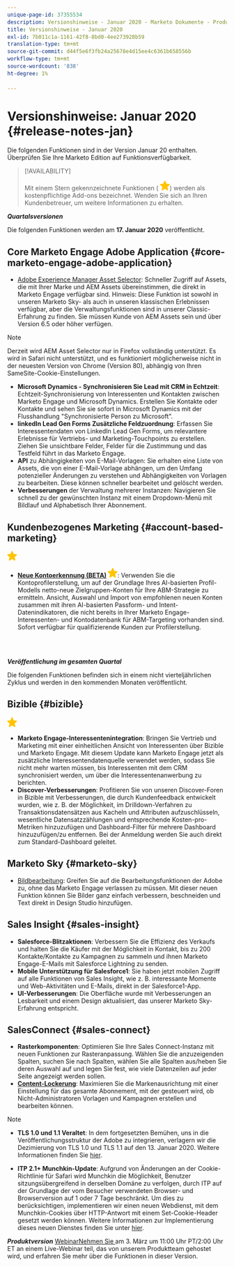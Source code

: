 ```yaml
---
unique-page-id: 37355534
description: Versionshinweise - Januar 2020 - Marketo Dokumente - Produktdokumentation
title: Versionshinweise - Januar 2020
exl-id: 7b011c1a-1161-42f8-8bd0-4ee273928b59
translation-type: tm+mt
source-git-commit: d44f5e6f3fb24a25678e4d15ee4c6361b658556b
workflow-type: tm+mt
source-wordcount: '838'
ht-degree: 1%

---
```


# Versionshinweise: Januar 2020 {#release-notes-jan}

Die folgenden Funktionen sind in der Version Januar 20 enthalten. Überprüfen Sie Ihre Marketo Edition auf Funktionsverfügbarkeit.

>[!AVAILABILITY]
>
>Mit einem Stern gekennzeichnete Funktionen ( ![(star)](assets/yellow-star.png)) werden als kostenpflichtige Add-ons bezeichnet. Wenden Sie sich an Ihren Kundenbetreuer, um weitere Informationen zu erhalten.

**_Quartalsversionen_**

Die folgenden Funktionen werden am **17. Januar 2020** veröffentlicht.

## Core Marketo Engage Adobe Application {#core-marketo-engage-adobe-application}

* [Adobe Experience Manager Asset Selector](/help/marketo/product-docs/core-marketo-concepts/miscellaneous/importing-assets-with-adobe-experience-manager.md): Schneller Zugriff auf Assets, die mit Ihrer Marke und AEM Assets übereinstimmen, die direkt in Marketo Engage verfügbar sind. Hinweis: Diese Funktion ist sowohl in unseren Marketo Sky- als auch in unseren klassischen Erlebnissen verfügbar, aber die Verwaltungsfunktionen sind in unserer Classic-Erfahrung zu finden. Sie müssen Kunde von AEM Assets sein und über Version 6.5 oder höher verfügen.

>[!NOTE]
>
>Derzeit wird AEM Asset Selector nur in Firefox vollständig unterstützt. Es wird in Safari nicht unterstützt, und es funktioniert möglicherweise nicht in der neuesten Version von Chrome (Version 80), abhängig von Ihren SameSite-Cookie-Einstellungen.

* **Microsoft Dynamics - Synchronisieren Sie Lead mit CRM in Echtzeit**: Echtzeit-Synchronisierung von Interessenten und Kontakten zwischen Marketo Engage und Microsoft Dynamics. Erstellen Sie Kontakte oder Kontakte und sehen Sie sie sofort in Microsoft Dynamics mit der Flusshandlung &quot;Synchronisierte Person zu Microsoft&quot;.
* **linkedIn Lead Gen Forms Zusätzliche Feldzuordnung**: Erfassen Sie Interessentendaten von LinkedIn Lead Gen Forms, um relevantere Erlebnisse für Vertriebs- und Marketing-Touchpoints zu erstellen. Ziehen Sie unsichtbare Felder, Felder für die Zustimmung und das Testfeld führt in das Marketo Engage.
* **API** zu Abhängigkeiten von E-Mail-Vorlagen: Sie erhalten eine Liste von Assets, die von einer E-Mail-Vorlage abhängen, um den Umfang potenzieller Änderungen zu verstehen und Abhängigkeiten von Vorlagen zu bearbeiten. Diese können schneller bearbeitet und gelöscht werden.
* **Verbesserungen** der Verwaltung mehrerer Instanzen: Navigieren Sie schnell zu der gewünschten Instanz mit einem Dropdown-Menü mit Bildlauf und Alphabetisch Ihrer Abonnement.

## Kundenbezogenes Marketing {#account-based-marketing}

![(Stern)](assets/yellow-star.png)

* **[Neue Kontoerkennung (BETA)](https://docs.marketo.com/x/WQA6Ag) ![(Stern)](assets/yellow-star.png)**: Verwenden Sie die Kontoprofilerstellung, um auf der Grundlage Ihres AI-basierten Profil-Modells netto-neue Zielgruppen-Konten für Ihre ABM-Strategie zu ermitteln. Ansicht, Auswahl und Import von empfohlenen neuen Konten zusammen mit ihren AI-basierten Passform- und Intent-Datenindikatoren, die nicht bereits in Ihrer Marketo Engage-Interessenten- und Kontodatenbank für ABM-Targeting vorhanden sind. Sofort verfügbar für qualifizierende Kunden zur Profilerstellung.

<br> 

**_Veröffentlichung im gesamten Quartal_**

Die folgenden Funktionen befinden sich in einem nicht vierteljährlichen Zyklus und werden in den kommenden Monaten veröffentlicht.

## Bizible {#bizible}

![(Stern)](assets/yellow-star.png)

* **Marketo Engage-Interessentenintegration**: Bringen Sie Vertrieb und Marketing mit einer einheitlichen Ansicht von Interessenten über Bizible und Marketo Engage. Mit diesem Update kann Marketo Engage jetzt als zusätzliche Interessentendatenquelle verwendet werden, sodass Sie nicht mehr warten müssen, bis Interessenten mit dem CRM synchronisiert werden, um über die Interessentenanwerbung zu berichten.
* **Discover-Verbesserungen**: Profitieren Sie von unseren Discover-Foren in Bizible mit Verbesserungen, die durch Kundenfeedback entwickelt wurden, wie z. B. der Möglichkeit, im Drilldown-Verfahren zu Transaktionsdatensätzen aus Kacheln und Attributen aufzuschlüsseln, wesentliche Datensatzzählungen und entsprechende Kosten-pro-Metriken hinzuzufügen und Dashboard-Filter für mehrere Dashboard hinzuzufügen/zu entfernen. Bei der Anmeldung werden Sie auch direkt zum Standard-Dashboard geleitet.

## Marketo Sky {#marketo-sky}

* [Bildbearbeitung](https://experienceleague.adobe.com/docs/marketo/sky/design-studio/marketo-image-editor.html?lang=en#design-studio): Greifen Sie auf die Bearbeitungsfunktionen der Adobe zu, ohne das Marketo Engage verlassen zu müssen. Mit dieser neuen Funktion können Sie Bilder ganz einfach verbessern, beschneiden und Text direkt in Design Studio hinzufügen.

## Sales Insight {#sales-insight}

* **Salesforce-Blitzaktionen**: Verbessern Sie die Effizienz des Verkaufs und halten Sie die Käufer mit der Möglichkeit in Kontakt, bis zu 200 Kontakte/Kontakte zu Kampagnen zu sammeln und ihnen Marketo Engage-E-Mails mit Salesforce Lightning zu senden.
* **Mobile Unterstützung für Salesforce1**: Sie haben jetzt mobilen Zugriff auf alle Funktionen von Sales Insight, wie z. B. interessante Momente und Web-Aktivitäten und E-Mails, direkt in der Salesforce1-App.
* **UI-Verbesserungen**: Die Oberfläche wurde mit Verbesserungen an Lesbarkeit und einem Design aktualisiert, das unserer Marketo Sky-Erfahrung entspricht.

## SalesConnect {#sales-connect}

* **Rasterkomponenten**: Optimieren Sie Ihre Sales Connect-Instanz mit neuen Funktionen zur Rasteranpassung. Wählen Sie die anzuzeigenden Spalten, suchen Sie nach Spalten, wählen Sie alle Spalten aus/heben Sie deren Auswahl auf und legen Sie fest, wie viele Datenzeilen auf jeder Seite angezeigt werden sollen.
* **[Content-Lockerung](/help/marketo/product-docs/marketo-sales-connect/admin/content-lockdown.md)**: Maximieren Sie die Markenausrichtung mit einer Einstellung für das gesamte Abonnement, mit der gesteuert wird, ob Nicht-Administratoren Vorlagen und Kampagnen erstellen und bearbeiten können.

>[!NOTE]
>
>* **TLS 1.0 und 1.1 Veraltet**: In dem fortgesetzten Bemühen, uns in die Veröffentlichungsstruktur der Adobe zu integrieren, verlagern wir die Dezimierung von TLS 1.0 und TLS 1.1 auf den 13. Januar 2020. Weitere Informationen finden Sie [hier](https://nation.marketo.com/docs/DOC-7059-tls-10-11-deprecation-faq).
   >
   >
* **ITP 2.1+ Munchkin-Update**: Aufgrund von Änderungen an der Cookie-Richtlinie für Safari wird Munchkin die Möglichkeit, Benutzer sitzungsübergreifend in derselben Domäne zu verfolgen, durch ITP auf der Grundlage der vom Besucher verwendeten Browser- und Browserversion auf 1 oder 7 Tage beschränkt. Um dies zu berücksichtigen, implementieren wir einen neuen Webdienst, mit dem Munchkin-Cookies über HTTP-Antwort mit einem Set-Cookie-Header gesetzt werden können. Weitere Informationen zur Implementierung dieses neuen Dienstes finden Sie unter [hier](https://nation.marketo.com/docs/DOC-7351).


**_Produktversion_** [WebinarNehmen Sie ](https://engage.marketo.com/Jan_Feb_20_Release_Webinar_Registration.html) am 3. März um 11:00 Uhr PT/2:00 Uhr ET an einem Live-Webinar teil, das von unserem Produktteam gehostet wird, und erfahren Sie mehr über die Funktionen in dieser Version.
